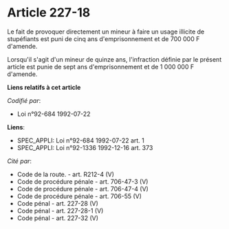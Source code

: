 # Article 227-18

Le fait de provoquer directement un mineur à faire un usage illicite de stupéfiants est puni de cinq ans d'emprisonnement et
de 700 000 F d'amende.

Lorsqu'il s'agit d'un mineur de quinze ans, l'infraction définie par le présent article est punie de sept ans
d'emprisonnement et de 1 000 000 F d'amende.

**Liens relatifs à cet article**

_Codifié par_:

  - Loi n°92-684 1992-07-22

**Liens**:

  - SPEC_APPLI: Loi n°92-684 1992-07-22 art. 1
  - SPEC_APPLI: Loi n°92-1336 1992-12-16 art. 373

_Cité par_:

  - Code de la route. - art. R212-4 (V)
  - Code de procédure pénale - art. 706-47-3 (V)
  - Code de procédure pénale - art. 706-47-4 (V)
  - Code de procédure pénale - art. 706-55 (V)
  - Code pénal - art. 227-28 (V)
  - Code pénal - art. 227-28-1 (V)
  - Code pénal - art. 227-32 (V)
